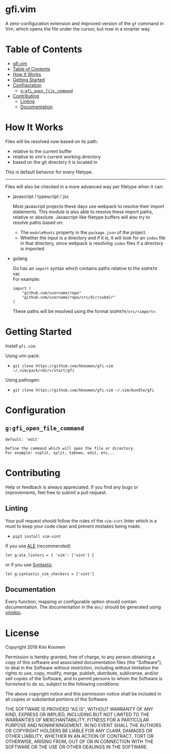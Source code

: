 # gfi.vim

A zero-configuration extension and improved version of the `gf` command in Vim,
which opens the file under the cursor, but now in a smarter way.

# Table of Contents
- [gfi.vim](#gfivim)
- [Table of Contents](#table-of-contents)
- [How It Works](#how-it-works)
- [Getting Started](#getting-started)
- [Configuration](#configuration)
  * [`g:gfi_open_file_command`](#ggfi_open_file_command)
- [Contributing](#contributing)
  * [Linting](#linting)
  * [Documentation](#documentation)

# How It Works

Files will be resolved now based on its path:<br />
- relative to the current buffer
- relative to vim's current working directory
- based on the git directory it is located in

This is default behavior for every filetype.

<hr />

Files will also be checked in a more advanced way per filetype when it can:

- javascript / typescript / jsx

    Most javascript projects these days use webpack to resolve their
    import statements. This module is also able to resolve these import paths,
    relative or absolute. Javascript-like filetype buffers will also try to
    resolve paths based on:

    - The `moduleRoots` property in the `package.json` of the project.
    - Whether the input is a directory and if it is, it will look for an `index`
      file in that directory, since webpack is resolving `index` files if a
      directory is imported.

- golang

    Go has an `import` syntax which contains paths relative to the `$GOPATH` var.<br />
    For example:<br />
    ```
    import (
        "github.com/username/repo"
        "github.com/username/repo/src/dir/subdir"
    )
    ```
    These paths will be resolved using the format `$GOPATH/src/<import>`.

# Getting Started

Install `gfi.vim`:

Using vim-pack:

- `git clone https://github.com/kkoomen/gfi.vim ~/.vim/pack/<dir>/start/gfi`

Using pathogen:

- `git clone https://github.com/kkoomen/gfi.vim ~/.vim/bundle/gfi`

# Configuration

## `g:gfi_open_file_command`

    default: 'edit'

    Define the command which will open the file or directory.
    For example: vsplit, split, tabnew, edit, etc...

# Contributing

Help or feedback is always appreciated. If you find any bugs or improvements,
feel free to submit a pull request.

## Linting

Your pull request should follow the rules of the `vim-vint` linter which is a
must to keep your code clean and prevent mistakes being made.

- `pip3 install vim-vint`

If you use [ALE](https://github.com/w0rp/ale) (recommended)

```
let g:ale_linters = { 'vim': ['vint'] }
```

or if you use [Syntastic](https://github.com/vim-syntastic/syntastic)
```
let g:syntastic_vim_checkers = ['vint']
```

## Documentation

Every function, mapping or configurable option should contain documentation. The
documentation in the `doc/` should be generated using [vimdoc](https://github.com/google/vimdoc).

# License

Copyright 2019 Kim Koomen

Permission is hereby granted, free of charge, to any person obtaining a copy of
this software and associated documentation files (the "Software"), to deal in
the Software without restriction, including without limitation the rights to
use, copy, modify, merge, publish, distribute, sublicense, and/or sell copies of
the Software, and to permit persons to whom the Software is furnished to do so,
subject to the following conditions:

The above copyright notice and this permission notice shall be included in all
copies or substantial portions of the Software.

THE SOFTWARE IS PROVIDED "AS IS", WITHOUT WARRANTY OF ANY KIND, EXPRESS OR
IMPLIED, INCLUDING BUT NOT LIMITED TO THE WARRANTIES OF MERCHANTABILITY, FITNESS
FOR A PARTICULAR PURPOSE AND NONINFRINGEMENT. IN NO EVENT SHALL THE AUTHORS OR
COPYRIGHT HOLDERS BE LIABLE FOR ANY CLAIM, DAMAGES OR OTHER LIABILITY, WHETHER
IN AN ACTION OF CONTRACT, TORT OR OTHERWISE, ARISING FROM, OUT OF OR IN
CONNECTION WITH THE SOFTWARE OR THE USE OR OTHER DEALINGS IN THE SOFTWARE.

